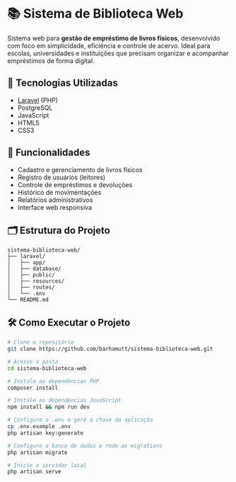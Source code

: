 # 📚 Sistema de Biblioteca Web

Sistema web para **gestão de empréstimo de livros físicos**, desenvolvido com foco em simplicidade, eficiência e controle de acervo. Ideal para escolas, universidades e instituições que precisam organizar e acompanhar empréstimos de forma digital.

## 🚀 Tecnologias Utilizadas

- [Laravel](https://laravel.com/) (PHP)
- PostgreSQL
- JavaScript
- HTML5
- CSS3

## 🎯 Funcionalidades

- Cadastro e gerenciamento de livros físicos
- Registro de usuários (leitores)
- Controle de empréstimos e devoluções
- Histórico de movimentações
- Relatórios administrativos
- Interface web responsiva

## 🗂 Estrutura do Projeto

```
sistema-biblioteca-web/
├── laravel/
│   ├── app/
│   ├── database/
│   ├── public/
│   ├── resources/
│   ├── routes/
│   └── .env
└── README.md
```

## 🛠️ Como Executar o Projeto

```bash
# Clone o repositório
git clone https://github.com/barhamutt/sistema-biblioteca-web.git
```
```bash
# Acesse a pasta
cd sistema-biblioteca-web
```
```bash
# Instale as dependências PHP
composer install

# Instale as dependências JavaScript
npm install && npm run dev
```
```bash
# Configure o .env e gere a chave da aplicação
cp .env.example .env
php artisan key:generate

# Configure o banco de dados e rode as migrations
php artisan migrate
```
```bash
# Inicie o servidor local
php artisan serve
```
